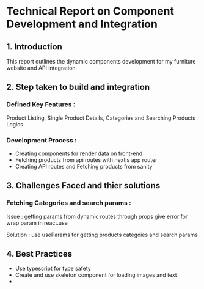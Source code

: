 ﻿# Technical Report on Component Development and Integration

## 1. Introduction
This report outlines the dynamic components development for my furniture website and API integration

## 2. Step taken to build and integration
### Defined Key Features : 
 Product Listing, Single Product Details, Categories and Searching Products Logics
 
### Development Process : 
 - Creating components for render data on front-end 
 - Fetching products from api routes with nextjs app router 
 - Creating API routes and Fetching products from sanity

## 3. Challenges Faced and thier solutions
### Fetching Categories and search params : 
Issue : getting params from dynamic routes through props give error for wrap param in react.use

Solution : use useParams for getting products categoies and search params 

## 4. Best Practices

 - Use typescript for type safety
 - Create and use skeleton component for loading images and text
 - 

 


 

